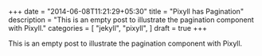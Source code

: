 +++
date = "2014-06-08T11:21:29+05:30"
title = "Pixyll has Pagination"
description = "This is an empty post to illustrate the pagination component with Pixyll."
categories = [
    "jekyll",
    "pixyll",
]
draft = true
+++

This is an empty post to illustrate the pagination component with Pixyll.

